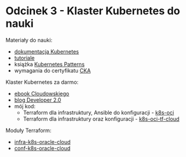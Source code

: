 # Odcinek 3 - Klaster Kubernetes do nauki

Materiały do nauki:
- [dokumentacja Kubernetes](https://kubernetes.io/docs/home/)
- [tutoriale](https://kubernetes.io/docs/tutorials/)
- książka [Kubernetes Patterns](https://developers.redhat.com/e-books/kubernetes-patterns)
- wymagania do certyfikatu [CKA](https://training.linuxfoundation.org/certification/certified-kubernetes-administrator-cka/)

Klaster Kubernetes za darmo:
- [ebook Cloudowskiego](https://cloudowski.com/e-book-jak-utworzyc-calkowicie-darmowy-klaster-kubernetes-w-chmurze/)
- [blog Developer 2.0](https://developer20.com/free-k8s-cluster/)
- mój kod:
  - Terraform dla infrastruktury, Ansible do konfiguracji - [k8s-oci](https://github.com/sebastianczech/k8s-oci)
  - Terraform dla infrastruktury oraz konfiguracji - [k8s-oci-tf-cloud](https://github.com/sebastianczech/k8s-oci-tf-cloud)

Moduły Terraform:
- [infra-k8s-oracle-cloud](https://registry.terraform.io/modules/sebastianczech/infra-k8s-oracle-cloud/oci/latest)
- [conf-k8s-oracle-cloud](https://registry.terraform.io/modules/sebastianczech/conf-k8s-oracle-cloud/oci/latest)
